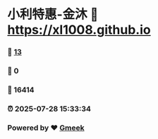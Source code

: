 # 小利特惠-金沐 :link: https://xl1008.github.io 
### :page_facing_up: [13](https://xl1008.github.io/tag.html) 
### :speech_balloon: 0 
### :hibiscus: 16414 
### :alarm_clock: 2025-07-28 15:33:34 
### Powered by :heart: [Gmeek](https://github.com/Meekdai/Gmeek)
